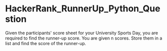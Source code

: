# HackerRank_RunnerUp_Python_Question
Given the participants' score sheet for your University Sports Day, you are required to find the runner-up score. You are given n scores. Store them in a list and find the score of the runner-up.

